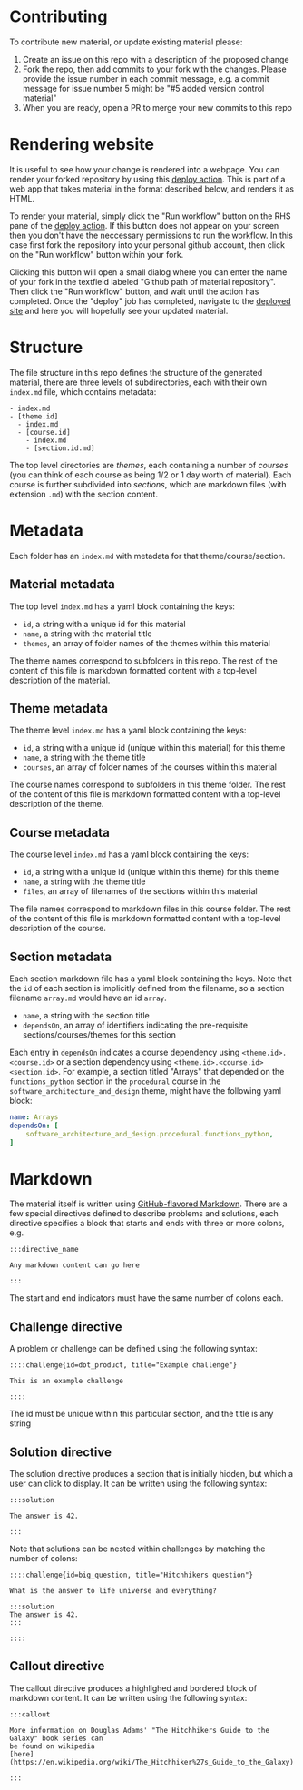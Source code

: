 # Contributing 

To contribute new material, or update existing material please:
  1. Create an issue on this repo with a description of the proposed change
  2. Fork the repo, then add commits to your fork with the changes. Please provide the issue number in each commit message, e.g. a commit message for issue number 5 might be "#5 added version control material"
  3. When you are ready, open a PR to merge your new commits to this repo

# Rendering website

It is useful to see how your change is rendered into a webpage. You can render
your forked repository by using this [deploy
action](https://github.com/OxfordRSE/gutenberg/actions/workflows/deploy.yml).
This is part of a web app that takes material in the format described below, and
renders it as HTML. 

To render your material, simply click the "Run workflow" button on the RHS pane
of the [deploy
action](https://github.com/OxfordRSE/gutenberg/actions/workflows/deploy.yml). If
this button does not appear on your screen then you don't have the neccessary
permissions to run the workflow. In this case first fork the repository into
your personal github account, then click on the "Run workflow" button within
your fork.

Clicking this button will open a small dialog where you can enter the name of
your fork in the textfield labeled "Github path of material repository". Then
click the "Run workflow" button, and wait until the action has completed. Once
the "deploy" job has completed, navigate to the [deployed
site](https://oxfordrse.github.io/gutenberg/) and here you will hopefully see
your updated material.

# Structure

The file structure in this repo defines the structure of the generated material, there are three levels of subdirectories, each with their own `index.md` file, which contains metadata:

```
- index.md
- [theme.id]
  - index.md
  - [course.id]
    - index.md
    - [section.id.md]
```

The top level directories are *themes*, each containing a number of *courses*
(you can think of each course as being 1/2 or 1 day worth of material). Each
course is further subdivided into *sections*, which are markdown files (with
extension `.md`) with the section content.

# Metadata

Each folder has an `index.md` with metadata for that theme/course/section.

## Material metadata

The top level `index.md` has a yaml block containing the keys:
  - `id`, a string with a unique id for this material
  - `name`, a string with the material title
  - `themes`, an array of folder names of the themes within this material

The theme names correspond to subfolders in this repo. The rest of the content of this file is markdown formatted content with a top-level description of the material.

## Theme metadata

The theme level `index.md` has a yaml block containing the keys:

  - `id`, a string with a unique id (unique within this material) for this theme
  - `name`, a string with the theme title
  - `courses`, an array of folder names of the courses within this material

The course names correspond to subfolders in this theme folder. The rest of the content of this file is markdown formatted content with a top-level description of the theme.

## Course metadata

The course level `index.md` has a yaml block containing the keys:

  - `id`, a string with a unique id (unique within this theme) for this theme
  - `name`, a string with the theme title
  - `files`, an array of filenames of the sections within this material

The file names correspond to markdown files in this course folder. The rest of the content of this file is markdown formatted content with a top-level description of the course.

## Section metadata

Each section markdown file has a yaml block containing the keys. Note that the `id` of each section is implicitly defined from the filename, so a section filename `array.md` would have an id `array`.

  - `name`, a string with the section title
  - `dependsOn`, an array of identifiers indicating the pre-requisite sections/courses/themes for this section

Each entry in `dependsOn` indicates a course dependency using
`<theme.id>.<course.id>` or a section dependency using
`<theme.id>.<course.id><section.id>`. For example, a section titled "Arrays"
that depended on the `functions_python` section in the `procedural` course in
the `software_architecture_and_design` theme, might have the following yaml
block:

```yaml
name: Arrays
dependsOn: [
    software_architecture_and_design.procedural.functions_python,
]
```

# Markdown

The material itself is written using [GitHub-flavored
Markdown](https://docs.github.com/en/get-started/writing-on-github). There are a
few special directives defined to describe problems and solutions, each
directive specifies a block that starts and ends with three or more colons, e.g.

```pandoc
:::directive_name

Any markdown content can go here

:::
```

The start and end indicators must have the same number of colons each.

## Challenge directive

A problem or challenge can be defined using the following syntax:

```pandoc
::::challenge{id=dot_product, title="Example challenge"}

This is an example challenge

::::
```

The id must be unique within this particular section, and the title is any string

## Solution directive

The solution directive produces a section that is initially hidden, but which a
user can click to display. It can be written using the following syntax:


```pandoc
:::solution

The answer is 42.

:::
```

Note that solutions can be nested within challenges by matching the number of colons:


```pandoc
::::challenge{id=big_question, title="Hitchhikers question"}

What is the answer to life universe and everything?

:::solution
The answer is 42.
:::

::::
```

## Callout directive

The callout directive produces a highlighed and bordered block of markdown content. It 
can be written using the following syntax:


```pandoc
:::callout

More information on Douglas Adams' "The Hitchhikers Guide to the Galaxy" book series can 
be found on wikipedia 
[here](https://en.wikipedia.org/wiki/The_Hitchhiker%27s_Guide_to_the_Galaxy)

:::
```


